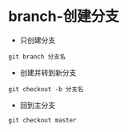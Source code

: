 # branch-创建分支

- 只创建分支
```
git branch 分支名
```

- 创建并转到新分支
```
git checkout -b 分支名
```

- 回到主分支
```
git checkout master
```

# 